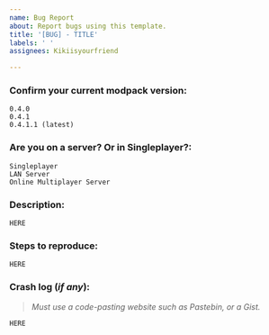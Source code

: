 ```yaml
---
name: Bug Report
about: Report bugs using this template.
title: '[BUG] - TITLE'
labels: ' '
assignees: Kikiisyourfriend

---
```


<!-- Try to search for your issue before creating a new one, it might already be here. -->
### **Confirm your current modpack version:**
<!-- Erase the options that do not match your issue, below -->
```
0.4.0
0.4.1
0.4.1.1 (latest)
```
### **Are you on a server? Or in Singleplayer?:**
<!-- Erase the options that do not match your issue, below -->
```
Singleplayer
LAN Server
Online Multiplayer Server
```

### **Description:**
<!-- Answer inside the backticks -->
```
HERE
```

### **Steps to reproduce:**
<!-- Answer inside the backticks -->
```
HERE
```
### **Crash log (*if any*):**
> *Must use a code-pasting website such as Pastebin, or a Gist.*
<!-- Answer inside the backticks -->
```
HERE
```
